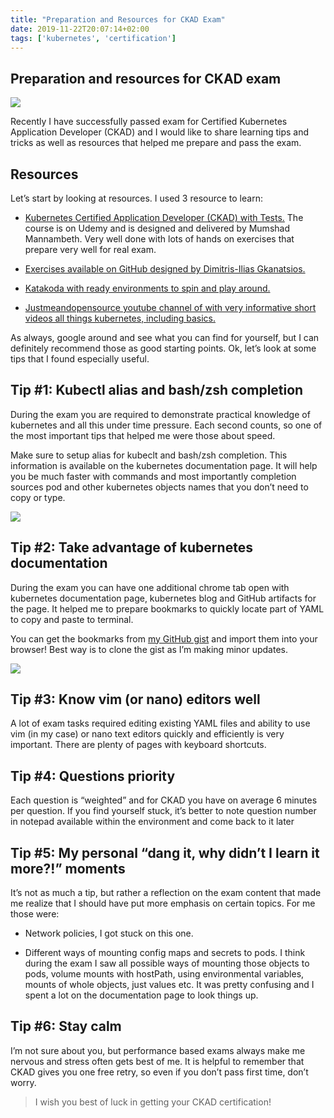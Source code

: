 ```yaml
---
title: "Preparation and Resources for CKAD Exam"
date: 2019-11-22T20:07:14+02:00
tags: ['kubernetes', 'certification']
---
```


## Preparation and resources for CKAD exam

![](https://cdn-images-1.medium.com/max/5402/1*SAm8bL78n0uQl8DCbKipmA.png)

Recently I have successfully passed exam for Certified Kubernetes Application Developer (CKAD) and I would like to share learning tips and tricks as well as resources that helped me prepare and pass the exam.

<!--truncate-->

## Resources

Let’s start by looking at resources. I used 3 resource to learn:

* ‍[Kubernetes Certified Application Developer (CKAD) with Tests.](https://www.udemy.com/course/certified-kubernetes-application-developer/) The course is on Udemy and is designed and delivered by Mumshad Mannambeth. Very well done with lots of hands on exercises that prepare very well for real exam.[‍](https://github.com/lucassha/CKAD-resources)

* [Exercises available on GitHub designed by Dimitris-Ilias Gkanatsios.](https://github.com/lucassha/CKAD-resources)[‍](https://www.katacoda.com/courses/kubernetes)

* [Katakoda with ready environments to spin and play around.](https://www.katacoda.com/courses/kubernetes)‍

* [Justmeandopensource youtube channel of with very informative short videos all things kubernetes, including basics.](https://www.youtube.com/user/wenkatn/videos)

As always, google around and see what you can find for yourself, but I can definitely recommend those as good starting points. Ok, let’s look at some tips that I found especially useful.

## Tip #1: Kubectl alias and bash/zsh completion

During the exam you are required to demonstrate practical knowledge of kubernetes and all this under time pressure. Each second counts, so one of the most important tips that helped me were those about speed.

Make sure to setup alias for kubeclt and bash/zsh completion. This information is available on the kubernetes documentation page. It will help you be much faster with commands and most importantly completion sources pod and other kubernetes objects names that you don’t need to copy or type.

![](https://cdn-images-1.medium.com/max/2696/0*TyA2kZdqmXMSi99P.png)

## Tip #2: Take advantage of kubernetes documentation

During the exam you can have one additional chrome tab open with kubernetes documentation page, kubernetes blog and GitHub artifacts for the page. It helped me to prepare bookmarks to quickly locate part of YAML to copy and paste to terminal.

You can get the bookmarks from [my GitHub gist](https://gist.github.com/Piotr1215/016ba7218a1a949574786fb9b92382c1) and import them into your browser! Best way is to clone the gist as I’m making minor updates.

![](https://cdn-images-1.medium.com/max/2000/0*jrubR1KKJHuN9i_z.png)

## Tip #3: Know vim (or nano) editors well

A lot of exam tasks required editing existing YAML files and ability to use vim (in my case) or nano text editors quickly and efficiently is very important. There are plenty of pages with keyboard shortcuts.

## ‍Tip #4: Questions priority

Each question is “weighted” and for CKAD you have on average 6 minutes per question. If you find yourself stuck, it’s better to note question number in notepad available within the environment and come back to it later

## ‍Tip #5: My personal “dang it, why didn’t I learn it more?!” moments

It’s not as much a tip, but rather a reflection on the exam content that made me realize that I should have put more emphasis on certain topics. For me those were:

* Network policies, I got stuck on this one.

* Different ways of mounting config maps and secrets to pods. I think during the exam I saw all possible ways of mounting those objects to pods, volume mounts with hostPath, using environmental variables, mounts of whole objects, just values etc. It was pretty confusing and I spent a lot on the documentation page to look things up.

## ‍Tip #6: Stay calm

I’m not sure about you, but performance based exams always make me nervous and stress often gets best of me. It is helpful to remember that CKAD gives you one free retry, so even if you don’t pass first time, don’t worry.
> ‍I wish you best of luck in getting your CKAD certification!

